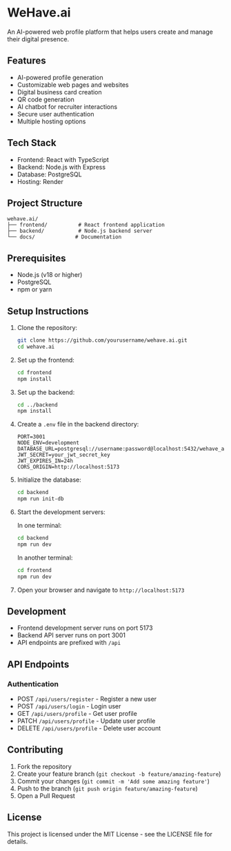 # WeHave.ai

An AI-powered web profile platform that helps users create and manage their digital presence.

## Features

- AI-powered profile generation
- Customizable web pages and websites
- Digital business card creation
- QR code generation
- AI chatbot for recruiter interactions
- Secure user authentication
- Multiple hosting options

## Tech Stack

- Frontend: React with TypeScript
- Backend: Node.js with Express
- Database: PostgreSQL
- Hosting: Render

## Project Structure

```
wehave.ai/
├── frontend/          # React frontend application
├── backend/           # Node.js backend server
└── docs/             # Documentation
```

## Prerequisites

- Node.js (v18 or higher)
- PostgreSQL
- npm or yarn

## Setup Instructions

1. Clone the repository:
   ```bash
   git clone https://github.com/yourusername/wehave.ai.git
   cd wehave.ai
   ```

2. Set up the frontend:
   ```bash
   cd frontend
   npm install
   ```

3. Set up the backend:
   ```bash
   cd ../backend
   npm install
   ```

4. Create a `.env` file in the backend directory:
   ```
   PORT=3001
   NODE_ENV=development
   DATABASE_URL=postgresql://username:password@localhost:5432/wehave_ai
   JWT_SECRET=your_jwt_secret_key
   JWT_EXPIRES_IN=24h
   CORS_ORIGIN=http://localhost:5173
   ```

5. Initialize the database:
   ```bash
   cd backend
   npm run init-db
   ```

6. Start the development servers:

   In one terminal:
   ```bash
   cd backend
   npm run dev
   ```

   In another terminal:
   ```bash
   cd frontend
   npm run dev
   ```

7. Open your browser and navigate to `http://localhost:5173`

## Development

- Frontend development server runs on port 5173
- Backend API server runs on port 3001
- API endpoints are prefixed with `/api`

## API Endpoints

### Authentication
- POST `/api/users/register` - Register a new user
- POST `/api/users/login` - Login user
- GET `/api/users/profile` - Get user profile
- PATCH `/api/users/profile` - Update user profile
- DELETE `/api/users/profile` - Delete user account

## Contributing

1. Fork the repository
2. Create your feature branch (`git checkout -b feature/amazing-feature`)
3. Commit your changes (`git commit -m 'Add some amazing feature'`)
4. Push to the branch (`git push origin feature/amazing-feature`)
5. Open a Pull Request

## License

This project is licensed under the MIT License - see the LICENSE file for details. 
